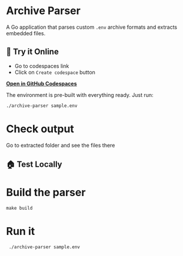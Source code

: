 # Archive Parser

A Go application that parses custom `.env` archive formats and extracts embedded files.

## 🚀 Try it Online

- Go to codespaces link
- Click on ```Create codespace``` button

**[Open in GitHub Codespaces](https://codespaces.new/echi22/archive-parser)**



The environment is pre-built with everything ready. Just run:
```
./archive-parser sample.env
```

# Check output

Go to extracted folder and see the files there

## 🏠 Test Locally

# Build the parser

```
make build
```

# Run it
```
 ./archive-parser sample.env
```
